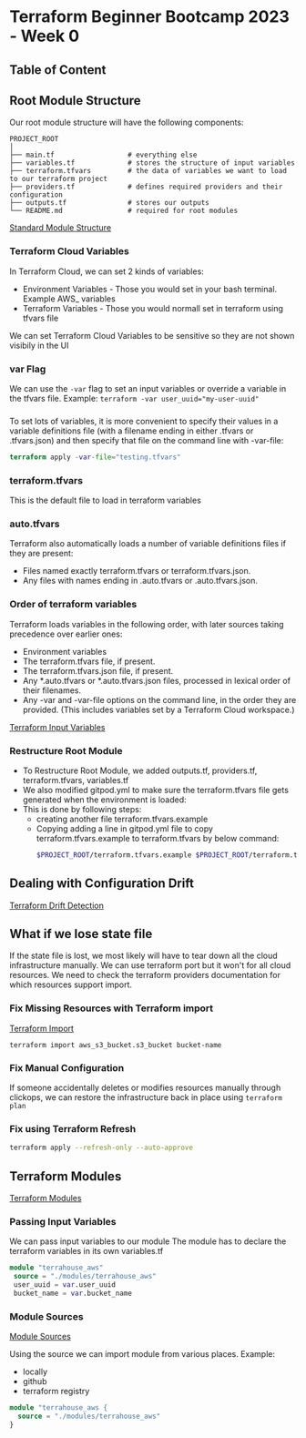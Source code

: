 # Terraform Beginner Bootcamp 2023 - Week 0

## Table of Content

## Root Module Structure

Our root module structure will have the following components:

```
PROJECT_ROOT
│
├── main.tf                  # everything else
├── variables.tf             # stores the structure of input variables
├── terraform.tfvars         # the data of variables we want to load to our terraform project
├── providers.tf             # defines required providers and their configuration
├── outputs.tf               # stores our outputs
└── README.md                # required for root modules
```

[Standard Module Structure](https://developer.hashicorp.com/terraform/language/modules/develop/structure)

### Terraform Cloud Variables
In Terraform Cloud, we can set 2 kinds of variables:
- Environment Variables    - Those you would set in your bash terminal. Example AWS_ variables
- Terraform Variables      - Those you would normall set in terraform using tfvars file

We can set Terraform Cloud Variables to be sensitive so they are not shown visibily in the UI

### var Flag

We can use the `-var` flag to set an input variables or override a variable in the tfvars file.
Example: `terraform -var user_uuid="my-user-uuid"`

### 
To set lots of variables, it is more convenient to specify their values in a variable definitions file (with a filename ending in either .tfvars or .tfvars.json) and then specify that file on the command line with -var-file:

```terraform
terraform apply -var-file="testing.tfvars"
```

### terraform.tfvars

This is the default file to load in terraform variables

### auto.tfvars
Terraform also automatically loads a number of variable definitions files if they are present:
- Files named exactly terraform.tfvars or terraform.tfvars.json.
- Any files with names ending in .auto.tfvars or .auto.tfvars.json.

### Order of terraform variables
Terraform loads variables in the following order, with later sources taking precedence over earlier ones:

- Environment variables
- The terraform.tfvars file, if present.
- The terraform.tfvars.json file, if present.
- Any *.auto.tfvars or *.auto.tfvars.json files, processed in lexical order of their filenames.
- Any -var and -var-file options on the command line, in the order they are provided. (This includes variables set by a Terraform Cloud workspace.)

[Terraform Input Variables](https://developer.hashicorp.com/terraform/language/values/variables)

### Restructure Root Module

- To Restructure Root Module, we added outputs.tf, providers.tf, terraform.tfvars, variables.tf
- We also modified gitpod.yml to make sure the terraform.tfvars file gets generated when the environment is loaded:
 - This is done by following steps:
   - creating another file terraform.tfvars.example
   - Copying adding a line in gitpod.yml file to copy terraform.tfvars.example to terraform.tfvars by below command:
     ```sh
     $PROJECT_ROOT/terraform.tfvars.example $PROJECT_ROOT/terraform.tfvars
     ```

## Dealing with Configuration Drift
[Terraform Drift Detection](https://www.hashicorp.com/blog/detecting-and-managing-drift-with-terraform)

## What if we lose state file

If the state file is lost, we most likely will have to tear down all the cloud infrastructure manually.
We can use terraform port but it won't for all cloud resources. We need to check the terraform providers documentation for which resources support import.

### Fix Missing Resources with Terraform import
[Terraform Import](https://developer.hashicorp.com/terraform/cli/import)

`terraform import aws_s3_bucket.s3_bucket bucket-name`


### Fix Manual Configuration
If someone accidentally deletes or modifies resources manually through clickops, we can restore the infrastructure back in place using `terraform plan`

### Fix using Terraform Refresh

```sh
terraform apply --refresh-only --auto-approve
```

## Terraform Modules

[Terraform Modules](https://developer.hashicorp.com/terraform/language/modules)

### Passing Input Variables

We can pass input variables to our module
The module has to declare the terraform variables in its own variables.tf

```tf
module "terrahouse_aws"
 source = "./modules/terrahouse_aws"
 user_uuid = var.user_uuid
 bucket_name = var.bucket_name
```

### Module Sources

[Module Sources](https://developer.hashicorp.com/terraform/language/modules/sources)

Using the source we can import module from various places.
Example:

- locally
- github
- terraform registry

```tf
module "terrahouse_aws {
  source = "./modules/terrahouse_aws"
}
```